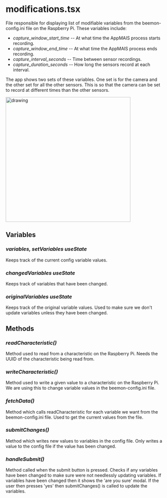 # **modifications.tsx**
File responsible for displaying list of modifiable variables from the beemon-config.ini file on the Raspberry Pi. These variables include:
* *capture_window_start_time* -- At what time the AppMAIS process starts recording.
* *capture_window_end_time* -- At what time the AppMAIS process ends recording.
* *capture_interval_seconds* -- Time between sensor recordings.
* *capture_duration_seconds* -- How long the sensors record at each interval.
  
The app shows two sets of these variables. One set is for the camera and the other set for all the other sensors. This is so that the camera can be set to record at different times than the other sensors.

<img src="../../../images/bt_modifications_tab.jpg" alt="drawing" width="400"/>


## Variables
### *variables, setVariables useState*
Keeps track of the current config variable values.

### *changedVariables useState*
Keeps track of variables that have been changed.

### *originalVariables useState*
Keeps track of the original variable values. Used to make sure we don't update variables unless they have been changed.


## Methods
### *readCharacteristic()*
Method used to read from a characteristic on the Raspberry Pi. Needs the UUID of the characteristic being read from.

### *writeCharacteristic()*
Method used to write a given value to a characteristic on the Raspberry Pi. We are using this to change variable values in the beemon-config.ini file.

### *fetchData()*
Method which calls readCharacteristic for each variable we want from the beemon-config.ini file. Used to get the current values from the file.

### *submitChanges()*
Method which writes new values to variables in the config file. Only writes a value to the config file if the value has been changed.

### *handleSubmit()*
Method called when the submit button is pressed. Checks if any variables have been changed to make sure were not needlessly updating variables. If variables have been changed then it shows the 'are you sure' modal. If the user then presses 'yes' then submitChanges() is called to update the variables.

